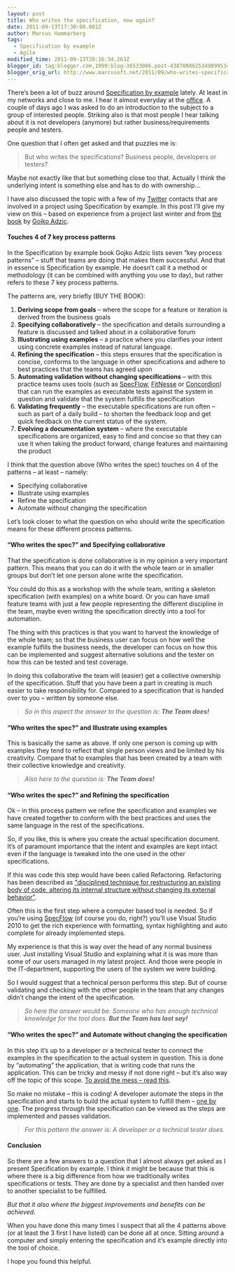```yaml
---
layout: post
title: Who writes the specification, now again?
date: 2011-09-13T17:30:00.001Z
author: Marcus Hammarberg
tags:
  - Specification by example
  - Agile
modified_time: 2011-09-13T20:16:34.263Z
blogger_id: tag:blogger.com,1999:blog-36533086.post-4387080625349899534
blogger_orig_url: http://www.marcusoft.net/2011/09/who-writes-specification-now-again.html
---
```



There’s been a lot of buzz around
<a href="http://specificationbyexample.com/"
target="_blank">Specification by example</a> lately. At least in my
networks and close to me. I hear it almost everyday at the
<a href="http://www.avegagroup.se" target="_blank">office</a>. A couple
of days ago I was asked to do an introduction to the subject to a group
of interested people. Striking also is that most people I hear talking
about it is not developers (anymore) but rather business/requirements
people and testers.

One question that I often get asked and that puzzles me is:

> But who writes the specifications? Business people, developers or
> testers?

Maybe not exactly like that but something close too that. Actually I
think the underlying intent is something else and has to do with
ownership…

I have also discussed the topic with a few of my
<a href="http://twitter.com" target="_blank">Twitter</a> contacts that
are involved in a project using Specification by example. In this post
I’ll give my view on this – based on experience from a project last
winter and from
<a href="http://manning.com/adzic/" target="_blank">the book</a> by
<a href="http://gojko.net" target="_blank">Gojko Adzic</a>.
#### Touches 4 of 7 key process patterns

In the Specification by example book Gojko Adzic lists seven “key
process patterns” – stuff that teams are doing that makes them
successful. And that in essence is Specification by example. He doesn’t
call it a method or methodology (it can be combined with anything you
use to day), but rather refers to these 7 key process patterns.

The patterns are, very briefly (BUY THE BOOK):

1.  **Deriving scope from goals** – where the scope for a feature or
    iteration is derived from the business goals
2.  **Specifying collaboratively** – the specification and details
    surrounding a feature is discussed and talked about in a
    collaborative forum
3.  **Illustrating using examples** – a practice where you clarifies
    your intent using concrete examples instead of natural language.
4.  **Refining the specification** – this steps ensures that the
    specification is concise, conforms to the language in other
    specifications and adhere to best practices that the teams has
    agreed upon
5.  **Automating validation without changing specifications** – with
    this practice teams uses tools (such as
    <a href="www.specflow.org" target="_blank">SpecFlow</a>,
    <a href="http://fitnesse.org/" target="_blank">FitNesse</a> or
    <a href="http://concordion.org/" target="_blank">Concordion</a>)
    that can run the examples as executable tests against the system in
    question and validate that the system fulfills the specification
6.  **Validating frequently** – the executable specifications are run
    often – such as part of a daily build – to shorten the feedback loop
    and get quick feedback on the current status of the system.
7.  **Evolving a documentation system** – where the executable
    specifications are organized, easy to find and concise so that they
    can use it when taking the product forward, change features and
    maintaining the product

I think that the question above (Who writes the spec) touches on 4 of
the patterns – at least – namely:

-   Specifying collaborative
-   Illustrate using examples
-   Refine the specification
-   Automate without changing the specification

Let’s look closer to what the question on who should write the
specification means for these different process patterns.

#### “Who writes the spec?” and Specifying collaborative

That the specification is done collaborative is in my opinion a very
important pattern. This means that you can do it with the whole team or
in smaller groups but don’t let one person alone write the
specification.

You could do this as a workshop with the whole team, writing a skeleton
specification (with examples) on a white board. Or you can have small
feature teams with just a few people representing the different
discipline in the team, maybe even writing the specification directly
into a tool for automation.

The thing with this practices is that you want to harvest the knowledge
of the whole team; so that the business user can focus on how well the
example fulfills the business needs, the developer can focus on how this
can be implemented and suggest alternative solutions and the tester on
how this can be tested and test coverage.

In doing this collaborative the team will (easier) get a collective
ownership of the specification. Stuff that you have been a part in
creating is much easier to take responsibility for. Compared to a
specification that is handed over to you – written by someone else.

> *So in this aspect the answer to the question is: **The Team does!***

#### “Who writes the spec?” and Illustrate using examples

This is basically the same as above. If only one person is coming up
with examples they tend to reflect that single person views and be
limited by his creativity. Compare that to examples that has been
created by a team with their collective knowledge and creativity.

> *Also here to the question is: **The Team does!***

#### “Who writes the spec?” and Refining the specification

Ok – in this process pattern we refine the specification and examples we
have created together to conform with the best practices and uses the
same language in the rest of the specifications.

So, if you like, this is where you create the actual specification
document. It’s of paramount importance that the intent and examples are
kept intact even if the language is tweaked into the one used in the
other specifications.

If this was code this step would have been called Refactoring.
Refactoring has been described as
<a href="http://en.wikipedia.org/wiki/Code_refactoring"
target="_blank">"disciplined technique for restructuring an existing
body of code, altering its internal structure without changing its
external behavior"</a>.

Often this is the first step where a computer based tool is needed. So
if you’re using <a href="www.specflow.org" target="_blank">SpecFlow</a>
(of course you do, right?) you’ll use Visual Studio 2010 to get the rich
experience with formatting, syntax highlighting and auto complete for
already implemented steps.

My experience is that this is way over the head of any normal business
user. Just installing Visual Studio and explaining what it is was more
than some of our users managed in my latest project. And those were
people in the IT-department, supporting the users of the system we were
building.

So I would suggest that a technical person performs this step. But of
course validating and checking with the other people in the team that
any changes didn’t change the intent of the specification.

> *So here the answer would be: Someone who has enough technical
> knowledge for the tool does. **But the Team has last say!***

#### “Who writes the spec?” and Automate without changing the specification

In this step it’s up to a developer or a technical tester to connect the
examples in the specification to the actual system in question. This is
done by “automating” the application, that is writing code that runs the
application. This can be tricky and messy if not done right – but it’s
also way off the topic of this scope. <a
href="http://www.marcusoft.net/2011/04/clean-up-your-stepsuse-page-objects-in.html"
target="_blank">To avoid the mess – read this</a>.

So make no mistake – this is coding! A developer automate the steps in
the specification and starts to build the actual system to fulfill them
– <a
href="http://en.wikipedia.org/wiki/Outside%E2%80%93in_software_development"
target="_blank">one by one</a>. The progress through the specification
can be viewed as the steps are implemented and passes validation.

> *For this pattern the answer is: A developer or a technical tester
> does.*

#### Conclusion

So there are a few answers to a question that I almost always get asked
as I present Specification by example. I think it might be because that
this is where there is a big difference from how we traditionally writes
specifications or tests. They are done by a specialist and then handed
over to another specialist to be fulfilled.

*But that it also where the biggest improvements and benefits can be
achieved.*

When you have done this many times I suspect that all the 4 patterns
above (or at least the 3 first I have listed) can be done all at once.
Sitting around a computer and simply entering the specification and it’s
example directly into the tool of choice.

I hope you found this helpful.

